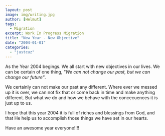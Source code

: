 ```yaml
---
layout: post
image: img/writing.jpg
author: [Helmut]
tags:
  - Migration
excerpt: Work In Progress Migration
title: "New Year - New Objective"
date: "2004-01-01"
categories: 
  - "justcuz"
---
```


As the Year 2004 begings. We all start with new objectives in our lives. We can be certain of one thing, _"We can not change our past, but we can change our future"_.

We certainly can not make our past any different. Where ever we messed up it is over, we can not fix that or come back in time and make anything different. But what we do and how we behave with the concecuences it is just up to us.

I hope that this year 2004 it is full of riches and blessings from God, and that He help us to accomplish those things we have set in our hearts.

Have an awesome year everyone!!!!
